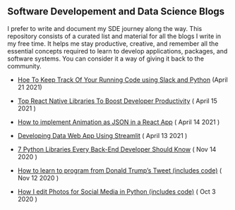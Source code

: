 ## Software Developement and Data Science Blogs 

I prefer to write and document my SDE journey along the way. This repository consists of a curated list and material for all the blogs I write in my free time. It helps me stay productive, creative, and remember all the essential concepts required to learn to develop applications, packages, and software systems. You can consider it a way of giving it back to the community.

- [Hoe To Keep Track Of Your Running Code using Slack and Python](https://medium.com/geekculture/how-to-keep-track-of-your-running-code-using-slack-and-python-in-less-than-20-lines-of-code-cac531799a08) (April 21 2021)

- [Top React Native Libraries To Boost Developer Productivity](https://javascript.plainenglish.io/top-react-native-libraries-to-boost-developer-productivity-718e016cbdb) ( April 15 2021 ) 

- [How to implement Animation as JSON in a React App](https://javascript.plainenglish.io/how-to-implement-animation-as-json-in-a-react-app-includes-code-df179f8c88a4) ( April 14 2021 )

- [Developing Data Web App Using Streamlit](https://www.analyticsvidhya.com/blog/2021/04/developing-data-web-streamlit-app/) ( April 13 2021 )

- [7 Python Libraries Every Back-End Developer Should Know](https://levelup.gitconnected.com/7-python-libraries-every-back-end-developer-should-know-95862dada91a) ( Nov 14 2020 )

- [How to learn to program from Donald Trump’s Tweet (includes code)](https://levelup.gitconnected.com/how-to-learn-to-program-from-donald-trumps-tweet-includes-code-a35dbc33bce1) ( Nov 12 2020 )

- [How I edit Photos for Social Media in Python (includes code)](https://levelup.gitconnected.com/how-i-edit-photos-for-social-media-in-python-includes-code-a022deeb7935) ( Oct 3 2020 ) 
